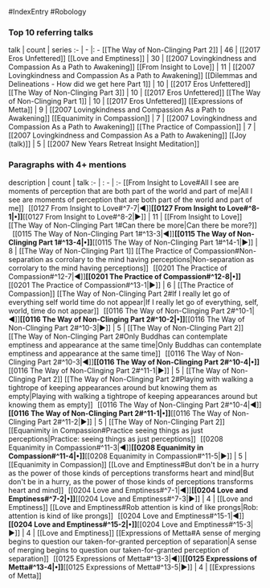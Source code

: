 #IndexEntry #Robology

### Top 10 referring talks
talk | count | series
:- | - |: -
[[The Way of Non-Clinging Part 2]] | 46 | [[2017 Eros Unfettered]]
[[Love and Emptiness]] | 30 | [[2007 Lovingkindness and Compassion As a Path to Awakening]]
[[From Insight to Love]] | 11 | [[2007 Lovingkindness and Compassion As a Path to Awakening]]
[[Dilemmas and Delineations - How did we get here Part 1]] | 10 | [[2017 Eros Unfettered]]
[[The Way of Non-Clinging Part 3]] | 10 | [[2017 Eros Unfettered]]
[[The Way of Non-Clinging Part 1]] | 10 | [[2017 Eros Unfettered]]
[[Expressions of Metta]] | 9 | [[2007 Lovingkindness and Compassion As a Path to Awakening]]
[[Equanimity in Compassion]] | 7 | [[2007 Lovingkindness and Compassion As a Path to Awakening]]
[[The Practice of Compassion]] | 7 | [[2007 Lovingkindness and Compassion As a Path to Awakening]]
[[Joy (talk)]] | 5 | [[2007 New Years Retreat Insight Meditation]]

### Paragraphs with 4+ mentions
description | count | talk
:- | : - | :-
[[From Insight to Love#All I see are moments of perception that are both part of the world and part of me\|All I see are moments of perception that are both part of the world and part of me]] &nbsp;&nbsp;[[0127 From Insight to Love#^7-7\|◀]]**[[0127 From Insight to Love#^8-1\|•]]**[[0127 From Insight to Love#^8-2\|▶]] | 11 | [[From Insight to Love]]
[[The Way of Non-Clinging Part 1#Can there be more\|Can there be more?]] &nbsp;&nbsp;[[0115 The Way of Non-Clinging Part 1#^13-3\|◀]]**[[0115 The Way of Non-Clinging Part 1#^13-4\|•]]**[[0115 The Way of Non-Clinging Part 1#^14-1\|▶]] | 8 | [[The Way of Non-Clinging Part 1]]
[[The Practice of Compassion#Non-separation as corrolary to the mind having perceptions\|Non-separation as corrolary to the mind having perceptions]] &nbsp;&nbsp;[[0201 The Practice of Compassion#^12-7\|◀]]**[[0201 The Practice of Compassion#^12-8\|•]]**[[0201 The Practice of Compassion#^13-1\|▶]] | 6 | [[The Practice of Compassion]]
[[The Way of Non-Clinging Part 2#If I really let go of everything self world time do not appear\|If I really let go of everything, self, world, time do not appear]] &nbsp;&nbsp;[[0116 The Way of Non-Clinging Part 2#^10-1\|◀]]**[[0116 The Way of Non-Clinging Part 2#^10-2\|•]]**[[0116 The Way of Non-Clinging Part 2#^10-3\|▶]] | 5 | [[The Way of Non-Clinging Part 2]]
[[The Way of Non-Clinging Part 2#Only Buddhas can contemplate emptiness and appearance at the same time\|Only Buddhas can contemplate emptiness and appearance at the same time]] &nbsp;&nbsp;[[0116 The Way of Non-Clinging Part 2#^10-3\|◀]]**[[0116 The Way of Non-Clinging Part 2#^10-4\|•]]**[[0116 The Way of Non-Clinging Part 2#^11-1\|▶]] | 5 | [[The Way of Non-Clinging Part 2]]
[[The Way of Non-Clinging Part 2#Playing with walking a tightrope of keeping appearances around but knowing them as empty\|Playing with walking a tightrope of keeping appearances around but knowing them as empty]] &nbsp;&nbsp;[[0116 The Way of Non-Clinging Part 2#^10-4\|◀]]**[[0116 The Way of Non-Clinging Part 2#^11-1\|•]]**[[0116 The Way of Non-Clinging Part 2#^11-2\|▶]] | 5 | [[The Way of Non-Clinging Part 2]]
[[Equanimity in Compassion#Practice seeing things as just perceptions\|Practice: seeing things as just perceptions]] &nbsp;&nbsp;[[0208 Equanimity in Compassion#^11-3\|◀]]**[[0208 Equanimity in Compassion#^11-4\|•]]**[[0208 Equanimity in Compassion#^11-5\|▶]] | 5 | [[Equanimity in Compassion]]
[[Love and Emptiness#But don't be in a hurry as the power of those kinds of perceptions transforms heart and mind\|But don't be in a hurry, as the power of those kinds of perceptions transforms heart and mind]] &nbsp;&nbsp;[[0204 Love and Emptiness#^7-1\|◀]]**[[0204 Love and Emptiness#^7-2\|•]]**[[0204 Love and Emptiness#^7-3\|▶]] | 4 | [[Love and Emptiness]]
[[Love and Emptiness#Rob attention is kind of like prongs\|Rob: attention is kind of like prongs]] &nbsp;&nbsp;[[0204 Love and Emptiness#^15-1\|◀]]**[[0204 Love and Emptiness#^15-2\|•]]**[[0204 Love and Emptiness#^15-3\|▶]] | 4 | [[Love and Emptiness]]
[[Expressions of Metta#A sense of merging begins to question our taken-for-granted perception of separation\|A sense of merging begins to question our taken-for-granted perception of separation]] &nbsp;&nbsp;[[0125 Expressions of Metta#^13-3\|◀]]**[[0125 Expressions of Metta#^13-4\|•]]**[[0125 Expressions of Metta#^13-5\|▶]] | 4 | [[Expressions of Metta]]

